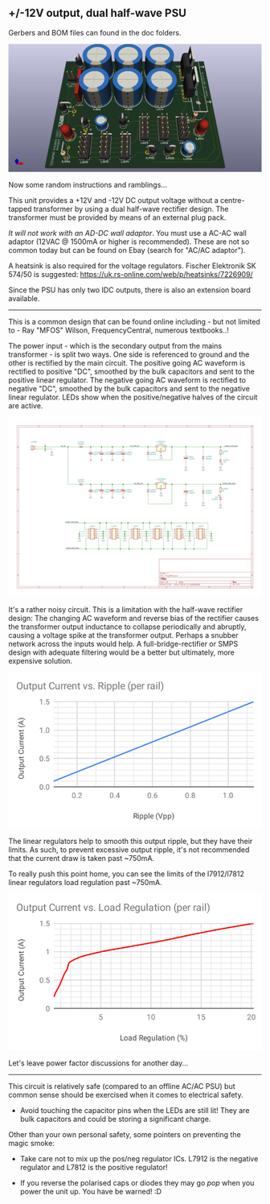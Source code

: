 ## +/-12V output, dual half-wave PSU

Gerbers and BOM files can found in the doc folders.

![](FixedPSU/doc/FixedPSU3D.png)

Now some random instructions and ramblings...

This unit provides a +12V and -12V DC output voltage without a centre-tapped transformer by using a dual half-wave rectifier design. The transformer must be provided by means of an external plug pack.

*It will not work with an AD-DC wall adaptor*. You must use a AC-AC wall adaptor (12VAC @ 1500mA or higher is recommended). These are not so common today but can be found on Ebay (search for "AC/AC adaptor").

A heatsink is also required for the voltage regulators. Fischer Elektronik SK 574/50 is suggested: https://uk.rs-online.com/web/p/heatsinks/7226909/

Since the PSU has only two IDC outputs, there is also an extension board available.
___
This is a common design that can be found online including - but not limited to - Ray "MFOS" Wilson, FrequencyCentral, numerous textbooks..!

The power input - which is the secondary output from the mains transformer - is split two ways. One side is referenced to ground and the other is rectified by the main circuit. The positive going AC waveform is rectified to positive "DC", smoothed by the bulk capacitors and sent to the positive linear regulator. The negative going AC waveform is rectified to negative "DC", smoothed by the bulk capacitors and sent to the negative linear regulator. LEDs show when the positive/negative halves of the circuit are active.

![](FixedPSU/doc/FixedPSUSchematic.svg)

It's a rather noisy circuit. This is a limitation with the half-wave rectifier design: The changing AC waveform and reverse bias of the rectifier causes the transformer output inductance to collapse periodically and abruptly, causing a voltage spike at the transformer output. Perhaps a snubber network across the inputs would help. A full-bridge-rectifier or SMPS design with adequate filtering would be a better but ultimately, more expensive solution.

![](FixedPSU/Output_Current_vs_Ripple_per_rail.svg)

The linear regulators help to smooth this output ripple, but they have their limits. As such, to prevent excessive output ripple, it's not recommended that the current draw is taken past ~750mA.

To really push this point home, you can see the limits of the l7912/l7812 linear regulators load regulation past ~750mA.

![](FixedPSU/Output_Current_vs_Load_Regulation_per_rail.svg)

Let's leave power factor discussions for another day...

---

This circuit is relatively safe (compared to an offline AC/AC PSU) but common sense should be exercised when it comes to electrical safety.

- Avoid touching the capacitor pins when the LEDs are still lit!  They are bulk capacitors and could be storing a significant charge.

Other than your own personal safety, some pointers on preventing the magic smoke:

- Take care not to mix up the pos/neg regulator ICs. L7912 is the negative regulator and L7812 is the positive regulator!

- If you reverse the polarised caps or diodes they may go *pop* when you power the unit up. You have be warned! :D
